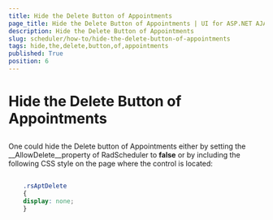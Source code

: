```yaml
---
title: Hide the Delete Button of Appointments
page_title: Hide the Delete Button of Appointments | UI for ASP.NET AJAX Documentation
description: Hide the Delete Button of Appointments
slug: scheduler/how-to/hide-the-delete-button-of-appointments
tags: hide,the,delete,button,of,appointments
published: True
position: 6
---
```


# Hide the Delete Button of Appointments



## 

One could hide the Delete button of Appointments either by setting the __AllowDelete__property of RadScheduler to __false__ or by including the following CSS style on the page where the control is located:

````CSS
	     
	.rsAptDelete
	{
	display: none;
	}
				
````


